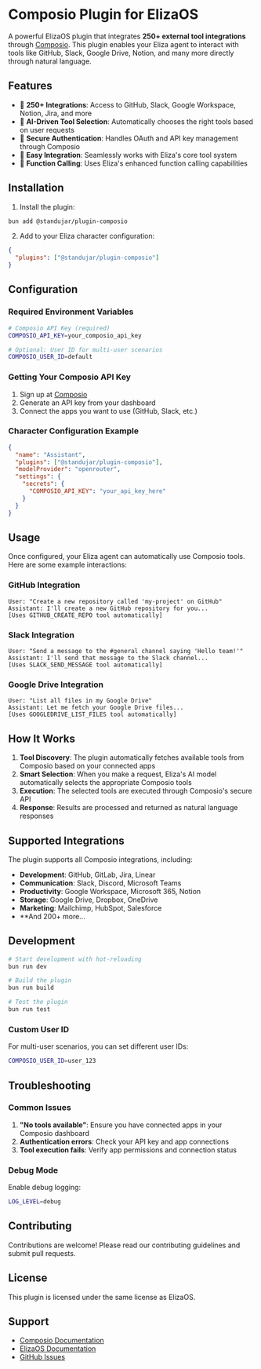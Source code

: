 # Composio Plugin for ElizaOS

A powerful ElizaOS plugin that integrates **250+ external tool integrations** through [Composio](https://composio.dev). This plugin enables your Eliza agent to interact with tools like GitHub, Slack, Google Drive, Notion, and many more directly through natural language.

## Features

- 🔗 **250+ Integrations**: Access to GitHub, Slack, Google Workspace, Notion, Jira, and more
- 🤖 **AI-Driven Tool Selection**: Automatically chooses the right tools based on user requests
- 🔐 **Secure Authentication**: Handles OAuth and API key management through Composio
- 🚀 **Easy Integration**: Seamlessly works with Eliza's core tool system
- 📝 **Function Calling**: Uses Eliza's enhanced function calling capabilities

## Installation

1. Install the plugin:
```bash
bun add @standujar/plugin-composio
```

2. Add to your Eliza character configuration:
```json
{
  "plugins": ["@standujar/plugin-composio"]
}
```

## Configuration

### Required Environment Variables

```bash
# Composio API Key (required)
COMPOSIO_API_KEY=your_composio_api_key

# Optional: User ID for multi-user scenarios
COMPOSIO_USER_ID=default
```

### Getting Your Composio API Key

1. Sign up at [Composio](https://composio.dev)
2. Generate an API key from your dashboard
3. Connect the apps you want to use (GitHub, Slack, etc.)

### Character Configuration Example

```json
{
  "name": "Assistant",
  "plugins": ["@standujar/plugin-composio"],
  "modelProvider": "openrouter",
  "settings": {
    "secrets": {
      "COMPOSIO_API_KEY": "your_api_key_here"
    }
  }
}
```

## Usage

Once configured, your Eliza agent can automatically use Composio tools. Here are some example interactions:

### GitHub Integration
```
User: "Create a new repository called 'my-project' on GitHub"
Assistant: I'll create a new GitHub repository for you...
[Uses GITHUB_CREATE_REPO tool automatically]
```

### Slack Integration
```
User: "Send a message to the #general channel saying 'Hello team!'"
Assistant: I'll send that message to the Slack channel...
[Uses SLACK_SEND_MESSAGE tool automatically]
```

### Google Drive Integration
```
User: "List all files in my Google Drive"
Assistant: Let me fetch your Google Drive files...
[Uses GOOGLEDRIVE_LIST_FILES tool automatically]
```

## How It Works

1. **Tool Discovery**: The plugin automatically fetches available tools from Composio based on your connected apps
2. **Smart Selection**: When you make a request, Eliza's AI model automatically selects the appropriate Composio tools
3. **Execution**: The selected tools are executed through Composio's secure API
4. **Response**: Results are processed and returned as natural language responses

## Supported Integrations

The plugin supports all Composio integrations, including:

- **Development**: GitHub, GitLab, Jira, Linear
- **Communication**: Slack, Discord, Microsoft Teams
- **Productivity**: Google Workspace, Microsoft 365, Notion
- **Storage**: Google Drive, Dropbox, OneDrive
- **Marketing**: Mailchimp, HubSpot, Salesforce
- **And 200+ more...

## Development

```bash
# Start development with hot-reloading
bun run dev

# Build the plugin
bun run build

# Test the plugin
bun run test
```

### Custom User ID

For multi-user scenarios, you can set different user IDs:

```bash
COMPOSIO_USER_ID=user_123
```

## Troubleshooting

### Common Issues

1. **"No tools available"**: Ensure you have connected apps in your Composio dashboard
2. **Authentication errors**: Check your API key and app connections
3. **Tool execution fails**: Verify app permissions and connection status

### Debug Mode

Enable debug logging:
```bash
LOG_LEVEL=debug
```

## Contributing

Contributions are welcome! Please read our contributing guidelines and submit pull requests.

## License

This plugin is licensed under the same license as ElizaOS.

## Support

- [Composio Documentation](https://docs.composio.dev)
- [ElizaOS Documentation](https://github.com/elizaOS/eliza)
- [GitHub Issues](https://github.com/standujar/plugin-composio/issues)
